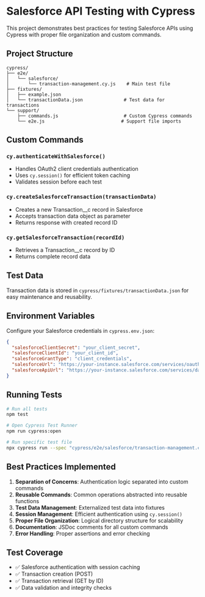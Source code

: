 # Salesforce API Testing with Cypress

This project demonstrates best practices for testing Salesforce APIs using Cypress with proper file organization and custom commands.

## Project Structure

```
cypress/
├── e2e/
│   └── salesforce/
│       └── transaction-management.cy.js    # Main test file
├── fixtures/
│   ├── example.json
│   └── transactionData.json               # Test data for transactions
└── support/
    ├── commands.js                        # Custom Cypress commands
    └── e2e.js                            # Support file imports
```

## Custom Commands

### `cy.authenticateWithSalesforce()`
- Handles OAuth2 client credentials authentication
- Uses `cy.session()` for efficient token caching
- Validates session before each test

### `cy.createSalesforceTransaction(transactionData)`
- Creates a new Transaction__c record in Salesforce
- Accepts transaction data object as parameter
- Returns response with created record ID

### `cy.getSalesforceTransaction(recordId)`
- Retrieves a Transaction__c record by ID
- Returns complete record data

## Test Data

Transaction data is stored in `cypress/fixtures/transactionData.json` for easy maintenance and reusability.

## Environment Variables

Configure your Salesforce credentials in `cypress.env.json`:

```json
{
  "salesforceClientSecret": "your_client_secret",
  "salesforceClientId": "your_client_id",
  "salesforceGrantType": "client_credentials",
  "salesforceUrl": "https://your-instance.salesforce.com/services/oauth2/token",
  "salesforceApiUrl": "https://your-instance.salesforce.com/services/data/v58.0"
}
```

## Running Tests

```bash
# Run all tests
npm test

# Open Cypress Test Runner
npm run cypress:open

# Run specific test file
npx cypress run --spec "cypress/e2e/salesforce/transaction-management.cy.js"
```

## Best Practices Implemented

1. **Separation of Concerns**: Authentication logic separated into custom commands
2. **Reusable Commands**: Common operations abstracted into reusable functions
3. **Test Data Management**: Externalized test data into fixtures
4. **Session Management**: Efficient authentication using `cy.session()`
5. **Proper File Organization**: Logical directory structure for scalability
6. **Documentation**: JSDoc comments for all custom commands
7. **Error Handling**: Proper assertions and error checking

## Test Coverage

- ✅ Salesforce authentication with session caching
- ✅ Transaction creation (POST)
- ✅ Transaction retrieval (GET by ID)
- ✅ Data validation and integrity checks
